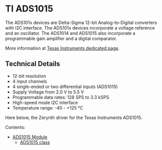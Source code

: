 # TI ADS1015

The ADS101x devices are Delta-Sigma 12-bit Analog-to-Digital converters with I2C interface. The ADS101x devices incorporate a voltage reference and an oscillator.
The ADS1014 and ADS1015 also incorporate a programmable gain amplifier and a digital comparator.

More information at [Texas Instruments dedicated page](http://www.ti.com/product/ADS1015).

## Technical Details


* 12-bit resolution
* 4 input channels
* 4 single-ended or two differential inputs (ADS1015)
* Supply Voltage from 2.0 V to 5.5 V
* Programmable data rates: 128 SPS to 3.3 kSPS
* High-speed mode I2C interface
* Temperature range: -40 - +125 °C

Here below, the Zerynth driver for the Texas Instruments ADS1015.

Contents:


* [ADS1015 Module](https://docs.zerynth.com/latest/official/lib.texas.ads1015/docs/official_lib.texas.ads1015_ads1015.html)
    * [ADS1015 class](https://docs.zerynth.com/latest/official/lib.texas.ads1015/docs/official_lib.texas.ads1015_ads1015.html#ads1015-class)
